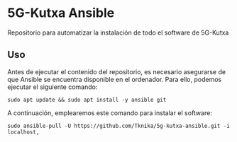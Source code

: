 # 5G-Kutxa Ansible

Repositorio para automatizar la instalación de todo el software de 5G-Kutxa

## Uso

Antes de ejecutar el contenido del repositorio, es necesario asegurarse de que Ansible se encuentra disponible en el ordenador. Para ello, podemos ejecutar el siguiente comando:

```
sudo apt update && sudo apt install -y ansible git
```

A continuación, emplearemos este comando para instalar el software:

```
sudo ansible-pull -U https://github.com/Tknika/5g-kutxa-ansible.git -i localhost,
```